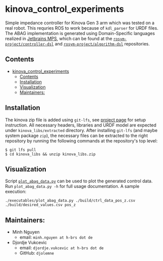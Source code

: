 # kinova_control_experiments

Simple impedance controller for Kinova Gen 3 arm which was tested on a real robot. This requries ROS to work because of
`kdl_parser` for URDF files. The ABAG implementation is generated using Domain-Specific languages realized in
[Jetbrains MPS](https://www.jetbrains.com/mps/), which can be found at the
[`rosym-project/controller-dsl`](https://github.com/rosym-project/controller-dsl) and
[`rosym-project/algorithm-dsl`](https://github.com/rosym-project/algorithm-dsl) repositories.

## Contents

- [kinova_control_experiments](#kinova_control_experiments)
  - [Contents](#contents)
  - [Installation](#installation)
  - [Visualization](#visualization)
  - [Maintainers:](#maintainers)

## Installation

The kinova zip file is added using `git-lfs`, see [project page](https://git-lfs.github.com) for setup instruction.
All necessary headers, libraries and URDF model are expected under `kinova_libs/extracted` directory. After installing
`git-lfs` (and maybe system package `zip`), the necessary files can be extracted to the right repository by
running the following commands at the repository's top level:

```
$ git lfs pull
$ cd kinova_libs && unzip kinova_libs.zip
```

## Visualization

Script [`plot_abag_data.py`](executables/plot_abag_data.py) can be used to plot the generated control data.
Run `plot_abag_data.py -h` for full usage documentation. A sample execution:

```
./executables/plot_abag_data.py ./build/ctrl_data_pos_z.csv ./build/desired_values.csv pos_z
```

## Maintainers:

* Minh Nguyen
  - email: `minh.nguyen at h-brs dot de`
* Djordje Vukcevic
  - email: `djordje.vukcevic at h-brs dot de`
  - GitHub: `djolemne`
